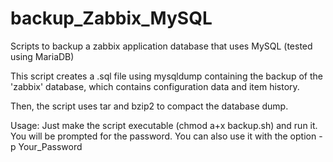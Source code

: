 # backup_Zabbix_MySQL
Scripts to backup a zabbix application database that uses MySQL (tested using MariaDB)

This script creates a .sql file using mysqldump containing the backup of the 'zabbix' database, which contains configuration data and item history.

Then, the script uses tar and bzip2 to compact the database dump.

Usage:
Just make the script executable (chmod a+x backup.sh) and run it. You will be prompted for the password. You can also use it with the option -p Your_Password
